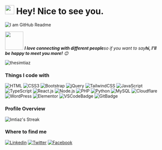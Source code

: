 <h1><img src="https://emojis.slackmojis.com/emojis/images/1531849430/4246/blob-sunglasses.gif?1531849430" width="30"/> Hey! Nice to see you.</h1>

![I am GitHub Readme](https://i.pinimg.com/originals/50/70/f9/5070f9e7af565d1d16a3edfd7f53cd1e.png)

<img src="https://media.giphy.com/media/LnQjpWaON8nhr21vNW/giphy.gif" width="60"> <em><b>I love connecting with different people</b>so if you want to say<b>hi, I'll be happy to meet you more!</b> 😊</em>

<p align="left"> <img src="https://komarev.com/ghpvc/?username=thesimtiaz&label=Profile%20views&color=0e75b6&style=flat" alt="thesimtiaz" /> </p>

### Things I code with
![HTML](https://img.shields.io/badge/HTML5-E34F26?style=flat-square&logo=html5&logoColor=white)
![CSS3](https://img.shields.io/badge/CSS3-1572B6?style=flat-square&logo=css3&logoColor=white)
![Bootstrap](https://img.shields.io/badge/Bootstrap-563D7C?style=flat-square&logo=bootstrap&logoColor=white)
![jQuery](https://img.shields.io/badge/jQuery-0769AD?style=flat-square&logo=jquery&logoColor=white)
![TailwindCSS](https://img.shields.io/badge/Tailwind_CSS-38B2AC?style=flat-square&logo=tailwind-css&logoColor=white)
![JavaScript](https://img.shields.io/badge/JavaScript-F7DF1E?style=flat-square&logo=javascript&logoColor=black)
![TypeScript](https://img.shields.io/badge/TypeScript-007ACC?style=flat-square&logo=typescript&logoColor=white)
![React.js](https://img.shields.io/badge/React.js-0081CB?style=flat-square&logo=react&logoColor=61DAFB)
![Node.js](https://img.shields.io/badge/Node.js-43853D?style=flat-square&logo=node.js&logoColor=white)
![PHP](https://img.shields.io/badge/PHP-777BB4?style=flat-square&logo=php&logoColor=white)
![Python](https://img.shields.io/badge/Python-3776AB?style=flat-square&logo=python&logoColor=white)
![MySQL](https://img.shields.io/badge/MySQL-005C84?style=flat-square&logo=mysql&logoColor=white)
![Cloudflare](https://img.shields.io/badge/Cloudflare-F38020?style=flat-square&logo=Cloudflare&logoColor=white)
![WordPress](https://img.shields.io/badge/Wordpress-21759B?style=flat-square&logo=wordpress&logoColor=white)
![Elementor](https://img.shields.io/badge/Elementor-9146FF?style=flat-square&logo=elementor&logoColor=white)
![VSCodeBadge](https://img.shields.io/badge/Visual_Studio-5C2D91?style=flat-square&logo=visual%20studio&logoColor=white)
![GitBadge](https://img.shields.io/badge/Git-F05032?style=flat-square&logo=git&logoColor=white)

### Profile Overview
![Imtiaz's Streak](https://github-readme-streak-stats.herokuapp.com/?user=thesImtiaz&theme=radical&hide_border=true)

### Where to find me
[![Linkedin](https://img.shields.io/badge/LinkedIn-0077B5?style=flat-square&logo=linkedin&logoColor=white)](https://www.linkedin.com/in/thesimtiaz/) 
[![Twitter](https://img.shields.io/badge/Twitter-1DA1F2?style=flat-square&logo=twitter&logoColor=white)](https://twitter.com/thesimtiaz)
[![Facebook](https://img.shields.io/badge/Facebook-1877F2?style=flat-square&logo=facebook&logoColor=white)](https://www.facebook.com/thesImtiaz)
